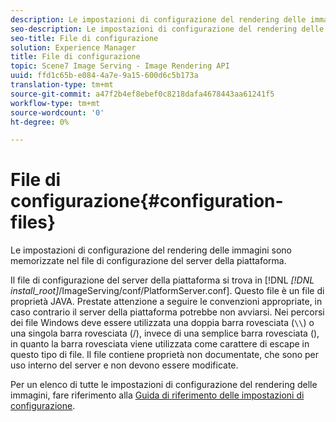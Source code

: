 ```yaml
---
description: Le impostazioni di configurazione del rendering delle immagini sono memorizzate nel file di configurazione del server della piattaforma.
seo-description: Le impostazioni di configurazione del rendering delle immagini sono memorizzate nel file di configurazione del server della piattaforma.
seo-title: File di configurazione
solution: Experience Manager
title: File di configurazione
topic: Scene7 Image Serving - Image Rendering API
uuid: ffd1c65b-e084-4a7e-9a15-600d6c5b173a
translation-type: tm+mt
source-git-commit: a47f2b4ef8ebef0c8218dafa4678443aa61241f5
workflow-type: tm+mt
source-wordcount: '0'
ht-degree: 0%

---
```



# File di configurazione{#configuration-files}

Le impostazioni di configurazione del rendering delle immagini sono memorizzate nel file di configurazione del server della piattaforma.

Il file di configurazione del server della piattaforma si trova in [!DNL *[!DNL install_root]*/ImageServing/conf/PlatformServer.conf]. Questo file è un file di proprietà JAVA. Prestate attenzione a seguire le convenzioni appropriate, in caso contrario il server della piattaforma potrebbe non avviarsi. Nei percorsi dei file Windows deve essere utilizzata una doppia barra rovesciata (`\\`) o una singola barra rovesciata (/), invece di una semplice barra rovesciata (\), in quanto la barra rovesciata viene utilizzata come carattere di escape in questo tipo di file. Il file contiene proprietà non documentate, che sono per uso interno del server e non devono essere modificate.

Per un elenco di tutte le impostazioni di configurazione del rendering delle immagini, fare riferimento alla [Guida di riferimento delle impostazioni di configurazione](../../../../../ir-api/server-admin/image-rendering-api-ref/c-ir-server-administration/c-ir-configuration-settings-reference/c-ir-configuration-settings-reference.md#concept-6947a512d4c94e9fb8a71b80243fee81).
